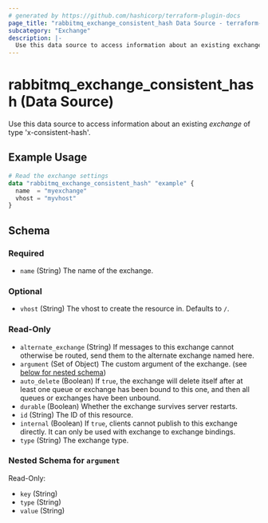 ```yaml
---
# generated by https://github.com/hashicorp/terraform-plugin-docs
page_title: "rabbitmq_exchange_consistent_hash Data Source - terraform-provider-rabbitmq"
subcategory: "Exchange"
description: |-
  Use this data source to access information about an existing exchange of type 'x-consistent-hash'.
---
```


# rabbitmq_exchange_consistent_hash (Data Source)
Use this data source to access information about an existing _exchange_ of type 'x-consistent-hash'.


## Example Usage

```terraform
# Read the exchange settings
data "rabbitmq_exchange_consistent_hash" "example" {
  name  = "myexchange"
  vhost = "myvhost"
}
```

<!-- schema generated by tfplugindocs -->
## Schema

### Required

- `name` (String) The name of the exchange.

### Optional

- `vhost` (String) The vhost to create the resource in. Defaults to `/`.

### Read-Only

- `alternate_exchange` (String) If messages to this exchange cannot otherwise be routed, send them to the alternate exchange named here.
- `argument` (Set of Object) The custom argument of the exchange. (see [below for nested schema](#nestedatt--argument))
- `auto_delete` (Boolean) If `true`, the exchange will delete itself after at least one queue or exchange has been bound to this one, and then all queues or exchanges have been unbound.
- `durable` (Boolean) Whether the exchange survives server restarts.
- `id` (String) The ID of this resource.
- `internal` (Boolean) If `true`, clients cannot publish to this exchange directly. It can only be used with exchange to exchange bindings.
- `type` (String) The exchange type.

<a id="nestedatt--argument"></a>
### Nested Schema for `argument`

Read-Only:

- `key` (String)
- `type` (String)
- `value` (String)
